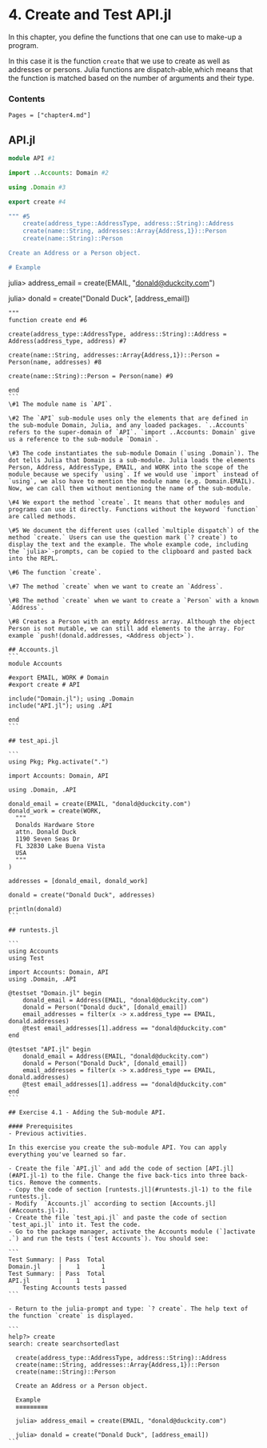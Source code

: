 # 4. Create and Test API.jl

In this chapter, you define the functions that one can use to make-up a program.

In this case it is the function `create` that we use to create as well as addresses or persons. Julia functions are dispatch-able,which means that the function is matched based on the number of arguments and their type.

### Contents

```@contents
Pages = ["chapter4.md"]
```

## API.jl

```julia
module API #1

import ..Accounts: Domain #2

using .Domain #3

export create #4

""" #5
    create(address_type::AddressType, address::String)::Address
    create(name::String, addresses::Array{Address,1})::Person
    create(name::String)::Person

Create an Address or a Person object.

# Example
`````
julia> address_email = create(EMAIL, "donald@duckcity.com")

julia> donald = create("Donald Duck", [address_email])
`````
"""
function create end #6

create(address_type::AddressType, address::String)::Address = Address(address_type, address) #7

create(name::String, addresses::Array{Address,1})::Person = Person(name, addresses) #8

create(name::String)::Person = Person(name) #9

end
```
\#1 The module name is `API`.

\#2 The `API` sub-module uses only the elements that are defined in the sub-module Domain, Julia, and any loaded packages. `..Accounts` refers to the super-domain of `API`. `import ..Accounts: Domain` give us a reference to the sub-module `Domain`.

\#3 The code instantiates the sub-module Domain (`using .Domain`). The dot tells Julia that Domain is a sub-module. Julia loads the elements Person, Address, AddressType, EMAIL, and WORK into the scope of the module because we specify `using`. If we would use `import` instead of `using`, we also have to mention the module name (e.g. Domain.EMAIL). Now, we can call them without mentioning the name of the sub-module.

\#4 We export the method `create`. It means that other modules and programs can use it directly. Functions without the keyword `function` are called methods.

\#5 We document the different uses (called `multiple dispatch`) of the method `create.` Users can use the question mark (`? create`) to display the text and the example. The whole example code, including the `julia>`-prompts, can be copied to the clipboard and pasted back into the REPL.

\#6 The function `create`.

\#7 The method `create` when we want to create an `Address`.

\#8 The method `create` when we want to create a `Person` with a known `Address`.

\#8 Creates a Person with an empty Address array. Although the object Person is not mutable, we can still add elements to the array. For example `push!(donald.addresses, <Address object>`).

## Accounts.jl
```
module Accounts

#export EMAIL, WORK # Domain
#export create # API

include("Domain.jl"); using .Domain
include("API.jl"); using .API

end
```

## test_api.jl

```
using Pkg; Pkg.activate(".")

import Accounts: Domain, API

using .Domain, .API

donald_email = create(EMAIL, "donald@duckcity.com")
donald_work = create(WORK,
  """
  Donalds Hardware Store
  attn. Donald Duck
  1190 Seven Seas Dr
  FL 32830 Lake Buena Vista
  USA
  """
)

addresses = [donald_email, donald_work]

donald = create("Donald Duck", addresses)

println(donald)
```

## runtests.jl

```
using Accounts
using Test

import Accounts: Domain, API
using .Domain, .API

@testset "Domain.jl" begin
    donald_email = Address(EMAIL, "donald@duckcity.com")
    donald = Person("Donald duck", [donald_email])
    email_addresses = filter(x -> x.address_type == EMAIL, donald.addresses)
    @test email_addresses[1].address == "donald@duckcity.com"
end

@testset "API.jl" begin
    donald_email = Address(EMAIL, "donald@duckcity.com")
    donald = Person("Donald Duck", [donald_email])
    email_addresses = filter(x -> x.address_type == EMAIL, donald.addresses)
    @test email_addresses[1].address == "donald@duckcity.com"
end
```

## Exercise 4.1 - Adding the Sub-module API.

#### Prerequisites
- Previous activities.

In this exercise you create the sub-module API. You can apply everything you've learned so far.

- Create the file `API.jl` and add the code of section [API.jl](#API.jl-1) to the file. Change the five back-tics into three back-tics. Remove the comments.
- Copy the code of section [runtests.jl](#runtests.jl-1) to the file runtests.jl.
- Modify  `Accounts.jl` according to section [Accounts.jl](#Accounts.jl-1).
- Create the file `test_api.jl` and paste the code of section `test_api.jl` into it. Test the code.
- Go to the package manager, activate the Accounts module (`]activate .`) and run the tests (`test Accounts`). You should see:

```
Test Summary: | Pass  Total
Domain.jl     |    1      1
Test Summary: | Pass  Total
API.jl        |    1      1
    Testing Accounts tests passed
```

- Return to the julia-prompt and type: `? create`. The help text of the function `create` is displayed.

```
help?> create
search: create searchsortedlast

  create(address_type::AddressType, address::String)::Address
  create(name::String, addresses::Array{Address,1})::Person
  create(name::String)::Person

  Create an Address or a Person object.

  Example
  ≡≡≡≡≡≡≡≡≡

  julia> address_email = create(EMAIL, "donald@duckcity.com")

  julia> donald = create("Donald Duck", [address_email])
```
